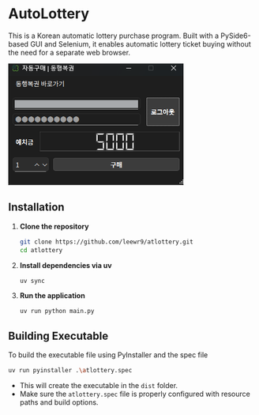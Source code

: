 # AutoLottery

This is a Korean automatic lottery purchase program. Built with a PySide6-based GUI and Selenium, it enables automatic lottery ticket buying without the need for a separate web browser.

![](resources/main.png)

## Installation
1. **Clone the repository**
    ```bash
    git clone https://github.com/leewr9/atlottery.git
    cd atlottery
    ```

2. **Install dependencies via uv**
    ```bash
    uv sync
    ```

3. **Run the application**
    ```bash
    uv run python main.py
    ```

## Building Executable
To build the executable file using PyInstaller and the spec file

```bash
uv run pyinstaller .\atlottery.spec
```
- This will create the executable in the `dist` folder.
- Make sure the `atlottery.spec` file is properly configured with resource paths and build options.
